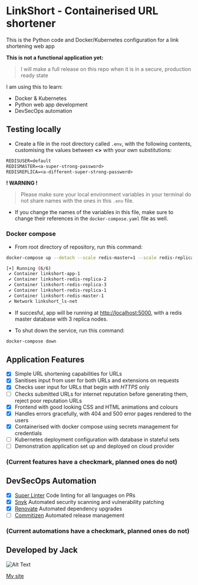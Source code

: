 # LinkShort - Containerised URL shortener

This is the Python code and Docker/Kubernetes configuration for a link shortening web app

**This is not a functional application yet:**

> I will make a full release on this repo when it is in a secure, production ready state

I am using this to learn:
- Docker & Kubernetes
- Python web app development
- DevSecOps automation

## Testing locally

- Create a file in the root directory called `.env`, with the following contents, customising the values between **<>** with your own substitutions:
```txt
REDISUSER=default
REDISMASTER=<a-super-strong-password>
REDISREPLICA=<a-different-super-strong-password>
```

**! WARNING !**

> Please make sure your local environment variables in your terminal do not share names with the ones in this `.env` file.
- If you change the names of the variables in this file, make sure to change their references in the `docker-compose.yaml` file as well.

### Docker compose
- From root directory of repository, run this command:
```bash
docker-compose up --detach --scale redis-master=1 --scale redis-replica=3
```
```bash
[+] Running (6/6)
 ✔ Container linkshort-app-1
 ✔ Container linkshort-redis-replica-2
 ✔ Container linkshort-redis-replica-3
 ✔ Container linkshort-redis-replica-1
 ✔ Container linkshort-redis-master-1
 ✔ Network linkshort_ls-net
```

- If succesful, app will be running at [http://localhost:5000](http://localhost:5000), with a redis master database with 3 replica nodes.

- To shut down the service, run this command:
```bash
docker-compose down
```

## Application Features

- [x] Simple URL shortening capabilities for URLs
- [x] Sanitises input from user for both URLs and extensions on requests
- [x] Checks user input for URLs that begin with *HTTPS* only
- [ ] Checks submitted URLs for internet reputation before generating them, reject poor reputation URLs
- [x] Frontend with good looking CSS and HTML animations and colours
- [x] Handles errors gracefully, with 404 and 500 error pages rendered to the users
- [x] Containerised with docker compose using secrets management for credentials
- [ ] Kubernetes deployment configuration with database in stateful sets
- [ ] Demonstration application set up and deployed on cloud provider

### (Current features have a checkmark, planned ones do not)

## DevSecOps Automation

- [x] [Super Linter](https://github.com/super-linter/super-linter) Code linting for all languages on PRs
- [x] [Snyk](https://snyk.io) Automated security scanning and vulnerability patching
- [x] [Renovate](https://www.mend.io/free-developer-tools/renovate/) Automated dependency upgrades
- [ ] [Commitizen](https://commitizen-tools.github.io/commitizen/) Automated release management

### (Current automations have a checkmark, planned ones do not)

## Developed by Jack
![Alt Text](https://raw.githubusercontent.com/jacksec/jacksec.github.io/master/assets/img/logo.png)

[My site](https://jacksec.engineer)
